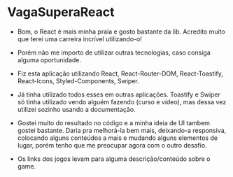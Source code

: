 # VagaSuperaReact

- Bom, o React é mais minha praia e gosto bastante da lib. Acredito muito que terei uma carreira incrível utilizando-o!

- Porém não me importo de utilizar outras tecnologias, caso consiga alguma oportunidade.

- Fiz esta aplicação utilizando React, React-Router-DOM, React-Toastify, React-Icons, Styled-Components, Swiper.

- Já tinha utilizado todos esses em outras aplicações. Toastify e Swiper só tinha utilizado vendo alguém fazendo (curso e vídeo), mas dessa vez utilizei sozinho usando a documentação.

- Gostei muito do resultado no código e a minha ideia de UI tambem gostei bastante. Daria pra melhorá-la bem mais, deixando-a responsiva, colocando alguns conteúdos a mais e mudando alguns elementos de lugar, porém tenho que me preocupar agora com o outro desafio.

- Os links dos jogos levam para alguma descrição/conteúdo sobre o game.
